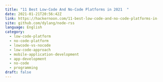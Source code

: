 ```yaml
---
title: "11 Best Low-Code And No-Code Platforms in 2021  "
date: 2021-01-21T20:56:42Z
link: https://hackernoon.com/11-best-low-code-and-no-code-platforms-in-2021-s04h3144?source=rss&utm_medium=RSS&utm_source=news.12bit.vn
site: github.com/dylang/node-rss
language: English
category:
  - low-code-platform
  - no-code-platform
  - lowcode-vs-nocode
  - low-code-approach
  - mobile-application-development
  - app-development
  - no-code
  - programming
draft: false
---
```

